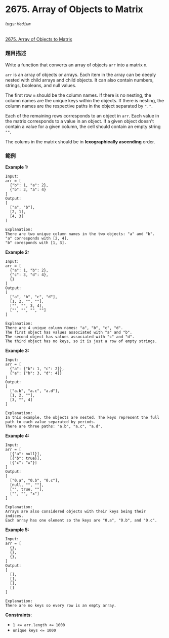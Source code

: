 # 2675. Array of Objects to Matrix

###### tags: `Medium`

[2675. Array of Objects to Matrix](https://leetcode.com/problems/array-of-objects-to-matrix/)

### 題目描述

Write a function that converts an array of objects `arr` into a matrix `m`.

`arr` is an array of objects or arrays. Each item in the array can be deeply nested with child arrays and child objects. It can also contain numbers, strings, booleans, and null values.

The first row `m` should be the column names. If there is no nesting, the column names are the unique keys within the objects. If there is nesting, the column names are the respective paths in the object separated by `"."`.

Each of the remaining rows corresponds to an object in `arr`. Each value in the matrix corresponds to a value in an object. If a given object doesn't contain a value for a given column, the cell should contain an empty string `""`.

The colums in the matrix should be in **lexographically ascending** order.

### 範例

**Example 1:**

```
Input: 
arr = [
  {"b": 1, "a": 2},
  {"b": 3, "a": 4}
]
Output: 
[
  ["a", "b"],
  [2, 1],
  [4, 3]
]

Explanation:
There are two unique column names in the two objects: "a" and "b".
"a" corresponds with [2, 4].
"b" coresponds with [1, 3].
```

**Example 2:**

```
Input: 
arr = [
  {"a": 1, "b": 2},
  {"c": 3, "d": 4},
  {}
]
Output: 
[
  ["a", "b", "c", "d"],
  [1, 2, "", ""],
  ["", "", 3, 4],
  ["", "", "", ""]
]

Explanation:
There are 4 unique column names: "a", "b", "c", "d".
The first object has values associated with "a" and "b".
The second object has values associated with "c" and "d".
The third object has no keys, so it is just a row of empty strings.
```

**Example 3:**

```
Input: 
arr = [
  {"a": {"b": 1, "c": 2}},
  {"a": {"b": 3, "d": 4}}
]
Output: 
[
  ["a.b", "a.c", "a.d"],
  [1, 2, ""],
  [3, "", 4]
]

Explanation:
In this example, the objects are nested. The keys represent the full path to each value separated by periods.
There are three paths: "a.b", "a.c", "a.d".
```

**Example 4:**

```
Input: 
arr = [
  [{"a": null}],
  [{"b": true}],
  [{"c": "x"}]
]
Output: 
[
  ["0.a", "0.b", "0.c"],
  [null, "", ""],
  ["", true, ""],
  ["", "", "x"]
]

Explanation:
Arrays are also considered objects with their keys being their indices.
Each array has one element so the keys are "0.a", "0.b", and "0.c".
```

**Example 5:**

```
Input: 
arr = [
  {},
  {},
  {},
]
Output: 
[
  [],
  [],
  [],
  []
]

Explanation:
There are no keys so every row is an empty array.
```

**Constraints**:

- `1 <= arr.length <= 1000`
- `unique keys <= 1000`
